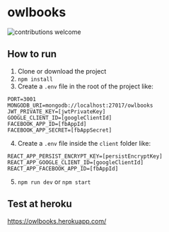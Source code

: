 # owlbooks

![contributions welcome](https://img.shields.io/badge/contributions-welcome-brightgreen.svg?style=flat)

## How to run
1. Clone or download the project
2. `npm install`
3. Create a `.env` file in the root of the project like:
  ```
  PORT=3001
  MONGODB_URI=mongodb://localhost:27017/owlbooks
  JWT_PRIVATE_KEY=[jwtPrivateKey]
  GOOGLE_CLIENT_ID=[googleClientId]
  FACEBOOK_APP_ID=[fbAppId]
  FACEBOOK_APP_SECRET=[fbAppSecret]
  ```
4. Create a `.env` file inside the `client` folder like:
  ```
  REACT_APP_PERSIST_ENCRYPT_KEY=[persistEncryptKey]
  REACT_APP_GOOGLE_CLIENT_ID=[googleClientId]
  REACT_APP_FACEBOOK_APP_ID=[fbAppId]
  ```
5. `npm run dev` or `npm start`

## Test at heroku
https://owlbooks.herokuapp.com/
